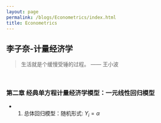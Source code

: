 ```yaml
---
layout: page
permalink: /blogs/Econometrics/index.html
title: Econometrics
---
```


## 李子奈-计量经济学

> 生活就是个缓慢受锤的过程。 —— 王小波

<br>

### 第二章 经典单方程计量经济学模型：一元线性回归模型

- 1. 总体回归模型：随机形式: $Y_i = \alpha$ 




<br>
